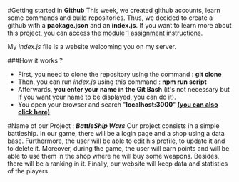 #Getting started in **Github**
This week, we created github accounts, learn some commands and build repositories.
Thus, we decided to create a github with a **package.json** and an **index.js**.
If you want to learn more about this project, you can access the [module 1 assignment instructions](https://uciunex.instructure.com/courses/16458/assignments/200842).

My _index.js_ file is a website welcoming you on my server.

###How it works ?
- First, you need to clone the repository using the command : **git clone**
- Then, you can run _index.js_ using this command : **npm run script**
- Afterwards, **you enter your name in the Git Bash** (it's not necessary but if you want your name to be displayed, you can do it).
- You open your browser and search "**localhost:3000**" [**(you can also click here)**](localhost:3000)

#Name of our Project : **_BattleShip Wars_**
Our project consists in a simple battleship. In our game, there will be a login page and a shop using a data base.
Furthermore, the user will be able to edit his profile, to update it and to delete it.
Moreover, during the game, the user will earn points and will be able to use them in the shop where he will buy some weapons.
Besides, there will be a ranking in it.
Finally, our website will keep data and statistics of the players.